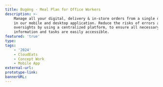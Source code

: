 ```yaml
---
title: Bugóng - Meal Plan for Office Workers
description: >-
    Manage all your digital, delivery & in-store orders from a single dashboard
    in our mobile and desktop application. Reduce the risks of errors and
    oversights by using a centralized platform, to ensure all necessary
    information and tasks are easily accessible.
featured: 'true'
type:
tags:
    - '2024'
    - CloudEats
    - Concept Work
    - Mobile App
external-url:
prototype-link:
bannerURL:
---
```

